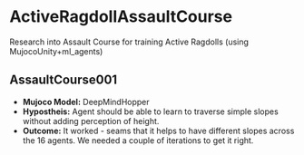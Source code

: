 # ActiveRagdollAssaultCourse
Research into Assault Course for training Active Ragdolls (using MujocoUnity+ml_agents)

## AssaultCourse001
* **Mujoco Model:** DeepMindHopper
* **Hypostheis:** Agent should be able to learn to traverse simple slopes without adding perception of height.
* **Outcome:** It worked - seams that it helps to have different slopes across the 16 agents. We needed a couple of iterations to get it right.
